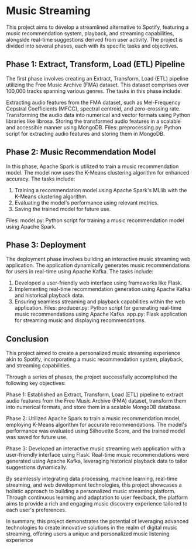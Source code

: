 # Music Streaming

This project aims to develop a streamlined alternative to Spotify, featuring a music recommendation system, playback, and streaming capabilities, alongside real-time suggestions derived from user activity. The project is divided into several phases, each with its specific tasks and objectives.

## Phase 1: Extract, Transform, Load (ETL) Pipeline
The first phase involves creating an Extract, Transform, Load (ETL) pipeline utilizing the Free Music Archive (FMA) dataset. This dataset comprises over 100,000 tracks spanning various genres. The tasks in this phase include:

Extracting audio features from the FMA dataset, such as Mel-Frequency Cepstral Coefficients (MFCC), spectral centroid, and zero-crossing rate.
Transforming the audio data into numerical and vector formats using Python libraries like librosa.
Storing the transformed audio features in a scalable and accessible manner using MongoDB.
Files:
preprocessing.py: Python script for extracting audio features and storing them in MongoDB.

## Phase 2: Music Recommendation Model
In this phase, Apache Spark is utilized to train a music recommendation model. The model now uses the K-Means clustering algorithm for enhanced accuracy. The tasks include:

1) Training a recommendation model using Apache Spark's MLlib with the K-Means clustering algorithm.
2) Evaluating the model's performance using relevant metrics.
3) Saving the trained model for future use.

Files:
model.py: Python script for training a music recommendation model using Apache Spark.
## Phase 3: Deployment
The deployment phase involves building an interactive music streaming web application. The application dynamically generates music recommendations for users in real-time using Apache Kafka. The tasks include:

1) Developed a user-friendly web interface using frameworks like Flask.
2) Implementing real-time recommendation generation using Apache Kafka and historical playback data.
3) Ensuring seamless streaming and playback capabilities within the web application.
Files:
producer.py: Python script for generating real-time music recommendations using Apache Kafka.
app.py: Flask application for streaming music and displaying recommendations.


## Conclusion
This project aimed to create a personalized music streaming experience akin to Spotify, incorporating a music recommendation system, playback, and streaming capabilities.

Through a series of phases, the project successfully accomplished the following key objectives:

Phase 1: Established an Extract, Transform, Load (ETL) pipeline to extract audio features from the Free Music Archive (FMA) dataset, transform them into numerical formats, and store them in a scalable MongoDB database.

Phase 2: Utilized Apache Spark to train a music recommendation model, employing K-Means algorithm for accurate recommendations. The model's performance was evaluated using Silhouette Score, and the trained model was saved for future use.

Phase 3: Developed an interactive music streaming web application with a user-friendly interface using Flask. Real-time music recommendations were generated using Apache Kafka, leveraging historical playback data to tailor suggestions dynamically.

By seamlessly integrating data processing, machine learning, real-time streaming, and web development technologies, this project showcases a holistic approach to building a personalized music streaming platform. Through continuous learning and adaptation to user feedback, the platform aims to provide a rich and engaging music discovery experience tailored to each user's preferences.

In summary, this project demonstrates the potential of leveraging advanced technologies to create innovative solutions in the realm of digital music streaming, offering users a unique and personalized music listening experience
